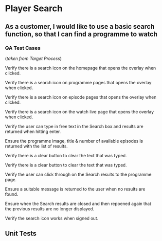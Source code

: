 # Player Search

## As a customer, I would like to use a basic search function, so that I can find a programme to watch

### QA Test Cases

(*taken from Target Process*)

Verify there is a search icon on the homepage that opens the overlay when clicked.

Verify there is a search icon on programme pages that opens the overlay when clicked.

Verify there is a search icon on episode pages that opens the overlay when clicked.

Verify there is a search icon on the watch live page that opens the overlay when clicked.

Verify the user can type in free text in the Search box and results are returned when hitting enter.

Ensure the programme image, title & number of available episodes is returned with the list of results.

Verify there is a clear button to clear the text that was typed.

Verify there is a clear button to clear the text that was typed.

Verify the user can click through on the Search results to the programme page.

Ensure a suitable message is returned to the user when no results are found.

Ensure when the Search results are closed and then repoened again that the previous results are no longer displayed.

Verify the search icon works when signed out.

## Unit Tests
